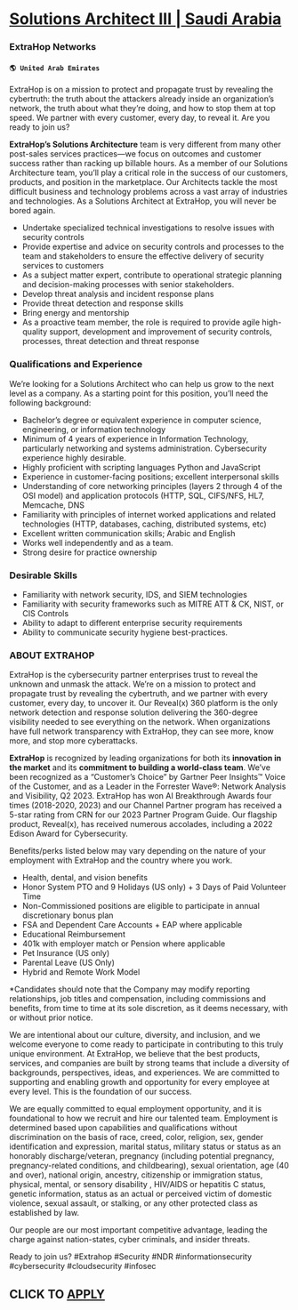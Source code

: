 # [Solutions Architect III | Saudi Arabia](https://www.remotewlb.com/apply/solutions-architect-iii-saudi-arabia)  
### ExtraHop Networks  
#### `🌎 United Arab Emirates`  

ExtraHop is on a mission to protect and propagate trust by revealing the cybertruth: the truth about the attackers already inside an organization’s network, the truth about what they’re doing, and how to stop them at top speed. We partner with every customer, every day, to reveal it. Are you ready to join us?

 **ExtraHop’s Solutions Architecture** team is very different from many other post-sales services practices—we focus on outcomes and customer success rather than racking up billable hours. As a member of our Solutions Architecture team, you’ll play a critical role in the success of our customers, products, and position in the marketplace. Our Architects tackle the most difficult business and technology problems across a vast array of industries and technologies. As a Solutions Architect at ExtraHop, you will never be bored again.

  * Undertake specialized technical investigations to resolve issues with security controls
  * Provide expertise and advice on security controls and processes to the team and stakeholders to ensure the effective delivery of security services to customers
  * As a subject matter expert, contribute to operational strategic planning and decision-making processes with senior stakeholders.
  * Develop threat analysis and incident response plans
  * Provide threat detection and response skills
  * Bring energy and mentorship
  * As a proactive team member, the role is required to provide agile high-quality support, development and improvement of security controls, processes, threat detection and threat response

### Qualifications and Experience

We’re looking for a Solutions Architect who can help us grow to the next level as a company. As a starting point for this position, you’ll need the following background:

  * Bachelor’s degree or equivalent experience in computer science, engineering, or information technology
  * Minimum of 4 years of experience in Information Technology, particularly networking and systems administration. Cybersecurity experience highly desirable.
  * Highly proficient with scripting languages Python and JavaScript
  * Experience in customer-facing positions; excellent interpersonal skills
  * Understanding of core networking principles (layers 2 through 4 of the OSI model) and application protocols (HTTP, SQL, CIFS/NFS, HL7, Memcache, DNS
  * Familiarity with principles of internet worked applications and related technologies (HTTP, databases, caching, distributed systems, etc)
  * Excellent written communication skills; Arabic and English
  * Works well independently and as a team.
  * Strong desire for practice ownership

### Desirable Skills

  * Familiarity with network security, IDS, and SIEM technologies
  * Familiarity with security frameworks such as MITRE ATT & CK, NIST, or CIS Controls
  * Ability to adapt to different enterprise security requirements
  * Ability to communicate security hygiene best-practices. 

### ABOUT EXTRAHOP

ExtraHop is the cybersecurity partner enterprises trust to reveal the unknown and unmask the attack. We’re on a mission to protect and propagate trust by revealing the cybertruth, and we partner with every customer, every day, to uncover it. Our Reveal(x) 360 platform is the only network detection and response solution delivering the 360-degree visibility needed to see everything on the network. When organizations have full network transparency with ExtraHop, they can see more, know more, and stop more cyberattacks.

 **ExtraHop** is recognized by leading organizations for both its **innovation in the market** and its **commitment to building a world-class team**. We’ve been recognized as a “Customer’s Choice” by Gartner Peer Insights™ Voice of the Customer, and as a Leader in the Forrester Wave®: Network Analysis and Visibility, Q2 2023. ExtraHop has won AI Breakthrough Awards four times (2018-2020, 2023) and our Channel Partner program has received a 5-star rating from CRN for our 2023 Partner Program Guide. Our flagship product, Reveal(x), has received numerous accolades, including a 2022 Edison Award for Cybersecurity.

Benefits/perks listed below may vary depending on the nature of your employment with ExtraHop and the country where you work.

  * Health, dental, and vision benefits
  * Honor System PTO and 9 Holidays (US only) + 3 Days of Paid Volunteer Time 
  * Non-Commissioned positions are eligible to participate in annual discretionary bonus plan
  * FSA and Dependent Care Accounts + EAP where applicable
  * Educational Reimbursement 
  * 401k with employer match or Pension where applicable
  * Pet Insurance (US only)
  * Parental Leave (US Only)
  * Hybrid and Remote Work Model

*Candidates should note that the Company may modify reporting relationships, job titles and compensation, including commissions and benefits, from time to time at its sole discretion, as it deems necessary, with or without prior notice.

We are intentional about our culture, diversity, and inclusion, and we welcome everyone to come ready to participate in contributing to this truly unique environment. At ExtraHop, we believe that the best products, services, and companies are built by strong teams that include a diversity of backgrounds, perspectives, ideas, and experiences. We are committed to supporting and enabling growth and opportunity for every employee at every level. This is the foundation of our success.

We are equally committed to equal employment opportunity, and it is foundational to how we recruit and hire our talented team. Employment is determined based upon capabilities and qualifications without discrimination on the basis of race, creed, color, religion, sex, gender identification and expression, marital status, military status or status as an honorably discharge/veteran, pregnancy (including potential pregnancy, pregnancy-related conditions, and childbearing), sexual orientation, age (40 and over), national origin, ancestry, citizenship or immigration status, physical, mental, or sensory disability , HIV/AIDS or hepatitis C status, genetic information, status as an actual or perceived victim of domestic violence, sexual assault, or stalking, or any other protected class as established by law.

Our people are our most important competitive advantage, leading the charge against nation-states, cyber criminals, and insider threats.

Ready to join us? #Extrahop #Security #NDR #informationsecurity #cybersecurity #cloudsecurity #infosec

  
## CLICK TO [APPLY](https://www.remotewlb.com/apply/solutions-architect-iii-saudi-arabia)

